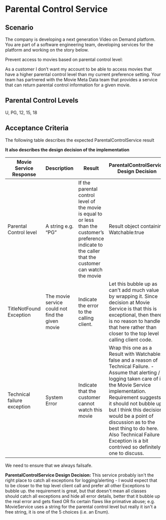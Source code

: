 # Parental Control Service

## Scenario

The company is developing a next generation Video on Demand platform. You are
part of a software engineering team, developing services for the platform
and working on the story below.

Prevent access to movies based on parental control level:

As a customer I don’t want my account to be able to access movies that
have a higher parental control level than my current preference setting.
Your team has partnered with the Movie Meta Data team that provides a
service that can return parental control information for a given movie.

## Parental Control Levels
U, PG, 12, 15, 18


## Acceptance Criteria

The following table describes the expected ParentalControlService result

**It also describes the design decision of the implementation**

| Movie Service Response      | Description                                      | Result                                                                                                                                                       | ParentalControlService Design Decision                                                                                                                                                                                                                                                                                                                                                                                       |
|-----------------------------|--------------------------------------------------|--------------------------------------------------------------------------------------------------------------------------------------------------------------|-------------------------------------------------------------------------------------------------------------------------------------------------------------------------------------------------------------------------------------------------------------------------------------------------------------------------------------------------------------------------------------------------------|
| Parental Control level      | A string e.g. “PG”                               | If the parental control level of the  movie is equal to or less than the customer’s preference indicate to  the caller that the customer can watch the movie | Result object containing Watchable:true                                                                                                                                                                                                                                                                                                                                                               |
| TitleNotFound Exception     | The movie service could not find the given movie | Indicate the error to the calling client.                                                                                                                    | Let this bubble up as can't add much  value by wrapping it.  Since decision at Movie Service is that this is exceptional,  then there is no reason to handle that here rather than  closer to the top level calling client code.                                                                                                                                                                      |
| Technical failure exception | System Error                                     | Indicate that the customer cannot watch this movie                                                                                                           | Wrap this one as a Result with Watchable: false  and a reason of Technical Failure. - Assume that alerting / logging taken care of  in the Movie Service implementation. Requirement suggests it should not bubble up  but I think this decision would be a point of  discussion as to the best thing to do here.  Also Technical Failure Exception is a bit contrived  so definitely one to discuss. |


We need to ensure that we always failsafe.

**ParentalControlService Design Decision:** This service probably isn't the right place to catch all exceptions for logging/alerting -
I would expect that to be closer to the top level client call and prefer all other Exceptions to bubble up.
the requirement is great, but that doesn't mean all classes should catch all exceptions and hide all error details,
better that it bubble up the real error and gets fixed OR fix certain flaws like primative abuse; e.g. MovieService uses a string for the parental control level but really it isn't a free string, it is one of the 5 choices (i.e. an Enum).